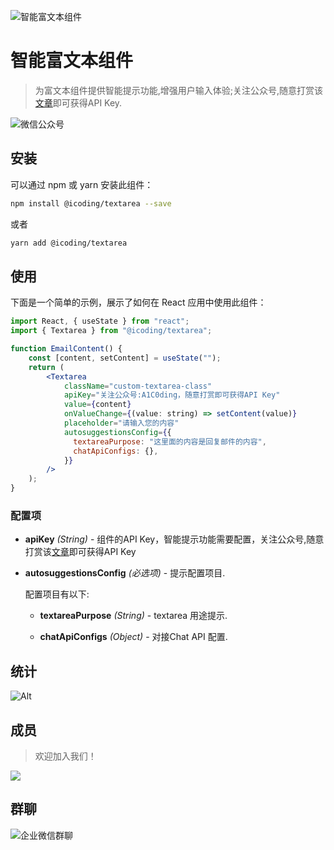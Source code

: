 ![智能富文本组件](https://aifix.oss-cn-beijing.aliyuncs.com/static/temp/img/icoding_textarear.gif)

# 智能富文本组件

> 为富文本组件提供智能提示功能,增强用户输入体验;关注公众号,随意打赏该[文章](https://mp.weixin.qq.com/s/vW7Ntk4H3oBi-S3zQFptIA)即可获得API Key.

![微信公众号](https://aifix.oss-cn-beijing.aliyuncs.com/static/temp/img/public_weixin.png?x-oss-process=image/resize,h_100,m_lfit)

## 安装

可以通过 npm 或 yarn 安装此组件：

```zsh
npm install @icoding/textarea --save
```

或者

```zsh
yarn add @icoding/textarea
```

## 使用

下面是一个简单的示例，展示了如何在 React 应用中使用此组件：

```jsx
import React, { useState } from "react";
import { Textarea } from "@icoding/textarea";

function EmailContent() {
    const [content, setContent] = useState("");
    return (
        <Textarea
            className="custom-textarea-class"
            apiKey="关注公众号:A1C0ding，随意打赏即可获得API Key"
            value={content}
            onValueChange={(value: string) => setContent(value)}
            placeholder="请输入您的内容"
            autosuggestionsConfig={{
              textareaPurpose: "这里面的内容是回复邮件的内容",
              chatApiConfigs: {},
            }}
        />
    );
}
```

### 配置项

* __apiKey__ *(String)* - 组件的API Key，智能提示功能需要配置，关注公众号,随意打赏该[文章](https://mp.weixin.qq.com/s/vW7Ntk4H3oBi-S3zQFptIA)即可获得API Key

* __autosuggestionsConfig__ *(必选项)* - 提示配置项目.

    配置项目有以下:

  * __textareaPurpose__ *(String)* -  textarea 用途提示.

  * __chatApiConfigs__ *(Object)* - 对接Chat API 配置.

## 统计

![Alt](https://repobeats.axiom.co/api/embed/bfaa169ca2ffcad702bdc2f450e122f87f1baf79.svg "Repobeats analytics image")

## 成员

> 欢迎加入我们！

<a href="https://github.com/quany/textarea/graphs/contributors">
  <img src="https://contrib.rocks/image?repo=quany/textarea" />
</a>


## 群聊
![企业微信群聊](https://aifix.oss-cn-beijing.aliyuncs.com/static/temp/img/contact_me_qr.png?x-oss-process=image/resize,h_100,m_lfit)